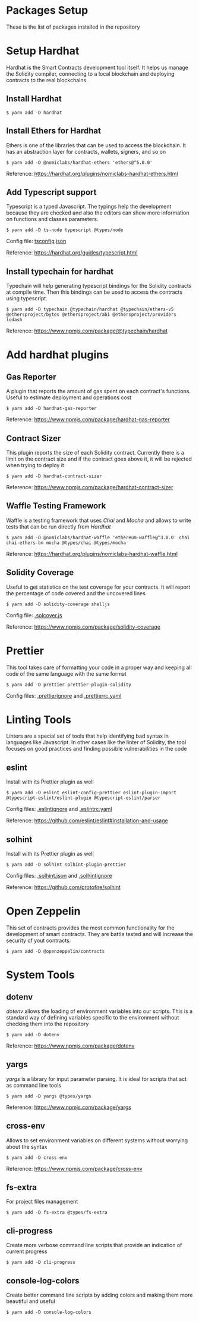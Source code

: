 # Packages Setup

These is the list of packages installed in the repository

# Setup Hardhat

Hardhat is the Smart Contracts development tool itself. It helps us manage the Solidity compiler, connecting to a local blockchain and deploying contracts to the real blockchains.

## Install Hardhat

```
$ yarn add -D hardhat
```

## Install Ethers for Hardhat

Ethers is one of the libraries that can be used to access the blockchain. It has an abstraction layer for contracts, wallets, signers, and so on

```
$ yarn add -D @nomiclabs/hardhat-ethers 'ethers@^5.0.0'
```

Reference: https://hardhat.org/plugins/nomiclabs-hardhat-ethers.html

## Add Typescript support

Typescript is a typed Javascript. The typings help the development because they are checked and also the editors can show more information on functions and classes parameters.

```
$ yarn add -D ts-node typescript @types/node
```

Config file: [tsconfig.json](tsconfig.json)

Reference: https://hardhat.org/guides/typescript.html

## Install typechain for hardhat

Typechain will help generating typescript bindings for the Solidity contracts at compile time. Then this bindings can be used to access the contracts using typescript.

```
$ yarn add -D typechain @typechain/hardhat @typechain/ethers-v5 @ethersproject/bytes @ethersproject/abi @ethersproject/providers lodash
```

Reference: https://www.npmjs.com/package/@typechain/hardhat

# Add hardhat plugins

## Gas Reporter

A plugin that reports the amount of gas spent on each contract's functions. Useful to estimate deployment and operations cost

```
$ yarn add -D hardhat-gas-reporter
```

Reference: https://www.npmjs.com/package/hardhat-gas-reporter

## Contract Sizer

This plugin reports the size of each Solidity contract. Currently there is a limit on the contract size and if the contract goes above it, it will be rejected when trying to deploy it

```
$ yarn add -D hardhat-contract-sizer
```

Reference: https://www.npmjs.com/package/hardhat-contract-sizer

## Waffle Testing Framework

Waffle is a testing framework that uses _Chai_ and _Mocha_ and allows to write tests that can be run directly from _Hardhat_

```
$ yarn add -D @nomiclabs/hardhat-waffle 'ethereum-waffle@^3.0.0' chai chai-ethers-bn mocha @types/chai @types/mocha
```

Reference: https://hardhat.org/plugins/nomiclabs-hardhat-waffle.html

## Solidity Coverage

Useful to get statistics on the test coverage for your contracts. It will report the percentage of code covered and the uncovered lines

```
$ yarn add -D solidity-coverage shelljs
```

Config file: [.solcover.js](.solcover.js)

Reference: https://www.npmjs.com/package/solidity-coverage

# Prettier

This tool takes care of formatting your code in a proper way and keeping all code of the same language with the same format

```
$ yarn add -D prettier prettier-plugin-solidity
```

Config files: [.prettierignore](.prettierignore) and [.prettierrc.yaml](.prettierrc.yaml)

# Linting Tools

Linters are a special set of tools that help identifying bad syntax in languages like Javascript. In other cases like the linter of Solidity, the tool focuses on good practices and finding possible vulnerabilities in the code

## eslint

Install with its Prettier plugin as well

```
$ yarn add -D eslint eslint-config-prettier eslint-plugin-import @typescript-eslint/eslint-plugin @typescript-eslint/parser
```

Config files: [.eslintignore](.eslintignore) and [.eslintrc.yaml](.eslintrc.yaml)

Reference: https://github.com/eslint/eslint#installation-and-usage

## solhint

Install with its Prettier plugin as well

```
$ yarn add -D solhint solhint-plugin-prettier
```

Config files: [.solhint.json](.solhint.json) and [.solhintignore](.solhintignore)

Reference: https://github.com/protofire/solhint

# Open Zeppelin

This set of contracts provides the most common functionality for the development of smart contracts. They are battle tested and will increase the security of yout contracts.

```
$ yarn add -D @openzeppelin/contracts
```

# System Tools

## dotenv

_dotenv_ allows the loading of environment variables into our scripts. This is a standard way of defining variables specific to the environment without checking them into the repository

```
$ yarn add -D dotenv
```

Reference: https://www.npmjs.com/package/dotenv

## yargs

_yargs_ is a library for input parameter parsing. It is ideal for scripts that act as command line tools

```
$ yarn add -D yargs @types/yargs
```

Reference: https://www.npmjs.com/package/yargs

## cross-env

Allows to set environment variables on different systems without worrying about the syntax

```
$ yarn add -D cross-env
```

Reference: https://www.npmjs.com/package/cross-env

## fs-extra

For project files management

```
$ yarn add -D fs-extra @types/fs-extra
```

## cli-progress

Create more verbose command line scripts that provide an indication of current progress

```
$ yarn add -D cli-progress
```

## console-log-colors

Create better command line scripts by adding colors and making them more beautiful and useful

```
$ yarn add -D console-log-colors
```
